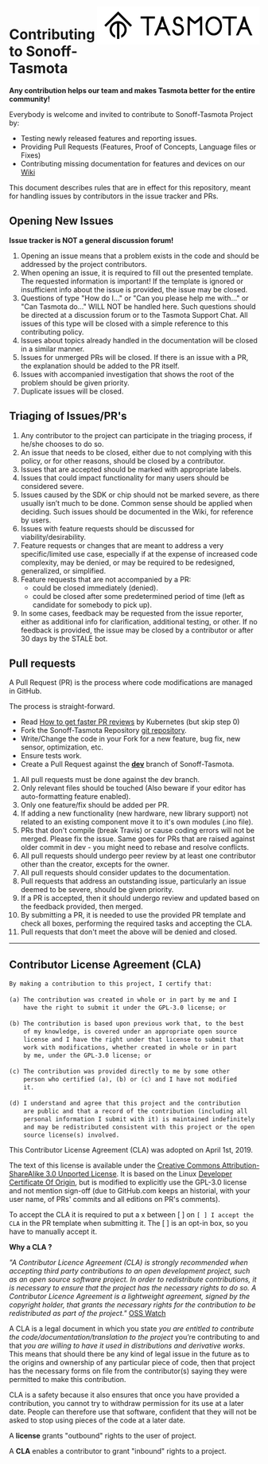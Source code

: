 <img src="/tools/logo/TASMOTA_FullLogo_Vector.svg" alt="Logo" align="right" height="76"/>

# Contributing to Sonoff-Tasmota

**Any contribution helps our team and makes Tasmota better for the entire community!**

Everybody is welcome and invited to contribute to Sonoff-Tasmota Project by:

* Testing newly released features and reporting issues.
* Providing Pull Requests (Features, Proof of Concepts, Language files or Fixes)
* Contributing missing documentation for features and devices on our [Wiki](https://github.com/arendst/Sonoff-Tasmota/wiki/Contributing)

This document describes rules that are in effect for this repository, meant for handling issues by contributors in the issue tracker and PRs.

## Opening New Issues

**Issue tracker is NOT a general discussion forum!**
1. Opening an issue means that a problem exists in the code and should be addressed by the project contributors.
2. When opening an issue, it is required to fill out the presented template. The requested information is important! If the template is ignored or insufficient info about the issue is provided, the issue may be closed.
3. Questions of type "How do I..." or "Can you please help me with..." or "Can Tasmota do..." WILL NOT be handled here. Such questions should be directed at a discussion forum or to the Tasmota Support Chat. All issues of this type will be closed with a simple reference to this contributing policy.
4. Issues about topics already handled in the documentation will be closed in a similar manner.
5. Issues for unmerged PRs will be closed. If there is an issue with a PR, the explanation should be added to the PR itself.
6. Issues with accompanied investigation that shows the root of the problem should be given priority.
7. Duplicate issues will be closed.

## Triaging of Issues/PR's

1.	Any contributor to the project can participate in the triaging process, if he/she chooses to do so.
2.	An issue that needs to be closed, either due to not complying with this policy, or for other reasons, should be closed by a contributor.
3.	Issues that are accepted should be marked with appropriate labels.
4.	Issues that could impact functionality for many users should be considered severe.
5.	Issues caused by the SDK or chip should not be marked severe, as there usually isn’t much to be done. Common sense should be applied when deciding. Such issues should be documented in the Wiki, for reference by users.
6.	Issues with feature requests should be discussed for viability/desirability.
7.	Feature requests or changes that are meant to address a very specific/limited use case, especially if at the expense of increased code complexity, may be denied, or may be required to be redesigned, generalized, or simplified.
8.	Feature requests that are not accompanied by a PR:
    * could be closed immediately (denied).
    * could be closed after some predetermined period of time (left as candidate for somebody to pick up).
9.	In some cases, feedback may be requested from the issue reporter, either as additional info for clarification, additional testing, or other. If no feedback is provided, the issue may be closed by a contributor or after 30 days by the STALE bot.

## Pull requests

A Pull Request (PR) is the process where code modifications are managed in GitHub.

The process is straight-forward.

 - Read [How to get faster PR reviews](https://github.com/kubernetes/community/blob/master/contributors/guide/pull-requests.md#best-practices-for-faster-reviews) by Kubernetes (but skip step 0)
 - Fork the Sonoff-Tasmota Repository [git repository](https://github.com/arendst/Sonoff-Tasmota).
 - Write/Change the code in your Fork for a new feature, bug fix, new sensor, optimization, etc.
 - Ensure tests work.
 - Create a Pull Request against the [**dev**](https://github.com/arendst/Sonoff-Tasmota/tree/dev) branch of Sonoff-Tasmota.

1. All pull requests must be done against the dev branch.
2. Only relevant files should be touched (Also beware if your editor has auto-formatting feature enabled).
3. Only one feature/fix should be added per PR.
4. If adding a new functionality (new hardware, new library support) not related to an existing component move it to it's own modules (.ino file).
5. PRs that don't compile (break Travis) or cause coding errors will not be merged. Please fix the issue. Same goes for PRs that are raised against older commit in dev - you might need to rebase and resolve conflicts.
6. All pull requests should undergo peer review by at least one contributor other than the creator, excepts for the owner.
7. All pull requests should consider updates to the documentation.
8. Pull requests that address an outstanding issue, particularly an issue deemed to be severe, should be given priority.
9. If a PR is accepted, then it should undergo review and updated based on the feedback provided, then merged.
10. By submitting a PR, it is needed to use the provided PR template and check all boxes, performing the required tasks and accepting the CLA.
11. Pull requests that don't meet the above will be denied and closed.

--------------------------------------

## Contributor License Agreement (CLA)

```
By making a contribution to this project, I certify that:

(a) The contribution was created in whole or in part by me and I
    have the right to submit it under the GPL-3.0 license; or

(b) The contribution is based upon previous work that, to the best
    of my knowledge, is covered under an appropriate open source
    license and I have the right under that license to submit that
    work with modifications, whether created in whole or in part
    by me, under the GPL-3.0 license; or

(c) The contribution was provided directly to me by some other
    person who certified (a), (b) or (c) and I have not modified
    it.

(d) I understand and agree that this project and the contribution
    are public and that a record of the contribution (including all
    personal information I submit with it) is maintained indefinitely
    and may be redistributed consistent with this project or the open
    source license(s) involved.
```

This Contributor License Agreement (CLA) was adopted on April 1st, 2019.

The text of this license is available under the [Creative Commons Attribution-ShareAlike 3.0 Unported License](http://creativecommons.org/licenses/by-sa/3.0/).  It is based on the Linux [Developer Certificate Of Origin](http://elinux.org/Developer_Certificate_Of_Origin), but is modified to explicitly use the GPL-3.0 license and not mention sign-off (due to GitHub.com keeps an historial, with your user name, of PRs' commits and all editions on PR's comments).

To accept the CLA it is required to put a x between [ ] on `[ ] I accept the CLA` in the PR template when submitting it. The [ ] is an opt-in box, so you have to manually accept it.

**Why a CLA ?**

_"A Contributor Licence Agreement (CLA) is strongly recommended when accepting third party contributions to an open development project, such as an open source software project. In order to redistribute contributions, it is necessary to ensure that the project has the necessary rights to do so. A Contributor Licence Agreement is a lightweight agreement, signed by the copyright holder, that grants the necessary rights for the contribution to be redistributed as part of the project."_ [OSS Watch](http://oss-watch.ac.uk/resources/cla)

A CLA is a legal document in which you state _you are entitled to contribute the code/documentation/translation to the project_ you’re contributing to and that _you are willing to have it used in distributions and derivative works_. This means that should there be any kind of legal issue in the future as to the origins and ownership of any particular piece of code, then that project has the necessary forms on file from the contributor(s) saying they were permitted to make this contribution.

CLA is a safety because it also ensures that once you have provided a contribution, you cannot try to withdraw permission for its use at a later date. People can therefore use that software, confident that they will not be asked to stop using pieces of the code at a later date.

A __license__ grants "outbound" rights to the user of project.

A __CLA__ enables a contributor to grant "inbound" rights to a project.





<Other>
<A table should be maintained for relating maintainers and components. When triaging, this is essential to figure out if someone in particular should be consulted about specific changes.>
<A stable release cadence should be established, e.g.: every month.>
